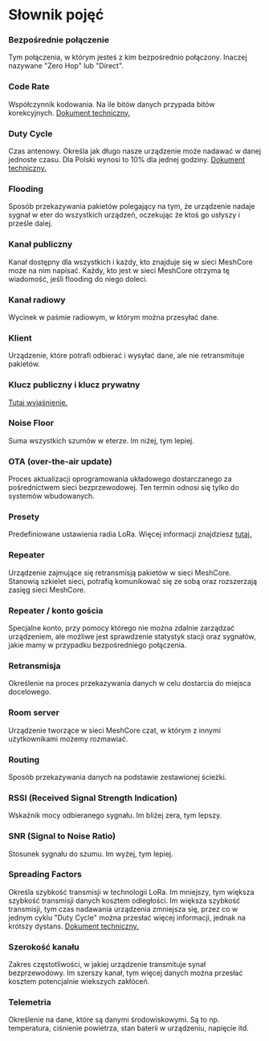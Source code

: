# Słownik pojęć

### Bezpośrednie połączenie
Tym połączenia, w którym jesteś z kim bezpośrednio połączony. Inaczej nazywane "Zero Hop" lub "Direct". 

### Code Rate
Współczynnik kodowania. Na ile bitów danych przypada bitów korekcyjnych. <a href="https://www.thethingsnetwork.org/docs/lorawan/fec-and-code-rate/" target="_blank">Dokument techniczny.</a>

### Duty Cycle
Czas antenowy. Określa jak długo nasze urządzenie może nadawać w danej jednoste czasu. Dla Polski wynosi to 10% dla jednej godziny. <a href="https://www.thethingsnetwork.org/docs/lorawan/duty-cycle/" target="_blank">Dokument techniczny.</a>

### Flooding
Sposób przekazywania pakietów polegający na tym, że urządzenie nadaje sygnał w eter do wszystkich urządzeń, oczekując że ktoś go usłyszy i prześle dalej. 

### Kanał publiczny
Kanał dostępny dla wszystkich i każdy, kto znajduje się w sieci MeshCore może na nim napisać. Każdy, kto jest w sieci MeshCore otrzyma tę wiadomość, jeśli flooding do niego doleci. 

### Kanał radiowy
Wycinek w paśmie radiowym, w którym można przesyłać dane. 

### Klient
Urządzenie, które potrafi odbierać i wysyłać dane, ale nie retransmituje pakietów. 

### Klucz publiczny i klucz prywatny
<a href="/zaawansowane/kluczPublicznyIprywatny" target="_blank">Tutaj wyjaśnienie.</a>

### Noise Floor
Suma wszystkich szumów w eterze. Im niżej, tym lepiej. 

### OTA (over-the-air update)
Proces aktualizacji oprogramowania układowego dostarczanego za pośrednictwem sieci bezprzewodowej. Ten termin odnosi się tylko do systemów wbudowanych.

### Presety
Predefiniowane ustawienia radia LoRa. Więcej informacji znajdziesz <a href="/zaawansowane/presety" target="_blank">tutaj.</a>

### Repeater
Urządzenie zajmujące się retransmisją pakietów w sieci MeshCore. Stanowią szkielet sieci, potrafią komunikować się ze sobą oraz rozszerzają zasięg sieci MeshCore. 

### Repeater / konto gościa
Specjalne konto, przy pomocy którego nie można zdalnie zarządzać urządzeniem, ale możliwe jest sprawdzenie statystyk stacji oraz sygnałów, jakie mamy w przypadku bezpośredniego połączenia. 

### Retransmisja
Określenie na proces przekazywania danych w celu dostarcia do miejsca docelowego.

### Room server
Urządzenie tworzące w sieci MeshCore czat, w którym z innymi użytkownikami możemy rozmawiać. 

### Routing
Sposób przekazywania danych na podstawie zestawionej ścieżki. 

### RSSI (Received Signal Strength Indication)
Wskaźnik mocy odbieranego sygnału. Im bliżej zera, tym lepszy.

### SNR (Signal to Noise Ratio)
Stosunek sygnału do szumu. Im wyżej, tym lepiej. 

### Spreading Factors
Określa szybkość transmisji w technologii LoRa. Im mniejszy, tym większa szybkość transmisji danych kosztem odległości. Im większa szybkość transmisji, tym czas nadawania urządzenia zmniejsza się, przez co w jednym cyklu "Duty Cycle" można przesłać więcej informacji, jednak na krótszy dystans. <a href="https://www.thethingsnetwork.org/docs/lorawan/spreading-factors/" target="_blank">Dokument techniczny.</a>

### Szerokość kanału
Zakres częstotliwości, w jakiej urządzenie transmituje synał bezprzewodowy. Im szerszy kanał, tym więcej danych można przesłać kosztem potencjalnie wiekszych zakłóceń. 

### Telemetria
Określenie na dane, które są danymi środowiskowymi. Są to np. temperatura, ciśnienie powietrza, stan baterii w urządzeniu, napięcie itd. 

